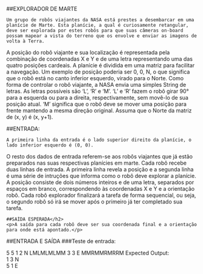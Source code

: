 ##EXPLORADOR DE MARTE

	Um grupo de robôs viajantes da NASA está prestes a desembarcar em uma planície de Marte. Esta planície, a qual é curiosamente retangular, deve ser explorada por estes robôs para que suas câmeras on-board possam mapear a vista do terreno que os envolve e enviar as imagens de volta à Terra.
A posição do robô viajante e sua localização é representada pela combinação de coordenadas X e Y e de uma letra representando uma das quatro posições cardeais. A planície é dividida em uma matriz para facilitar a navegação. Um exemplo de posição poderia ser 0, 0, N, o que significa que o robô está no canto inferior esquerdo, virado para o Norte.
Como forma de controlar o robô viajante, a NASA envia uma simples String de letras. As letras possíveis são ‘L’, ‘R’ e ‘M’. ‘L’ e ‘R’ fazem o robô girar 90° para a esquerda ou para a direita, respectivamente, sem movê-lo de sua posição atual. ‘M’ significa que o robô deve se mover uma posição para frente mantendo a mesma direção original.
Assuma que o Norte da matriz de (x, y) é (x, y+1).

##ENTRADA:

	A primeira linha da entrada é o lado superior direito da planície, o lado inferior esquerdo é (0, 0).
O resto dos dados de entrada referem-se aos robôs viajantes que já estão preparados nas suas respectivas planícies em marte. Cada robô recebe duas linhas de entrada. A primeira linha revela a posição e a segunda linha é uma série de intruções que informa como o robô deve explorar a planície.
A posição consiste de dois números inteiros e de uma letra, separados por espaços em branco, correspondendo às coordenadas X e Y e a orientação robô.
Cada robô explorador finalizará a tarefa de forma sequencial, ou seja, o segundo robô só irá se mover após o primeiro já ter completado sua tarefa.

	##SAÍDA ESPERADA</h2>
	<p>A saída para cada robô deve ser sua coordenada final e a orientação para onde está apontado.</p>

##ENTRADA E SAÍDA
###Teste de entrada:

5 5
	1 2 N 
	LMLMLMLMM
	3 3 E 
	MMRMMRMRRM
	Expected Output: <br>
	1 3 N <br>
	5 1 E </p>
